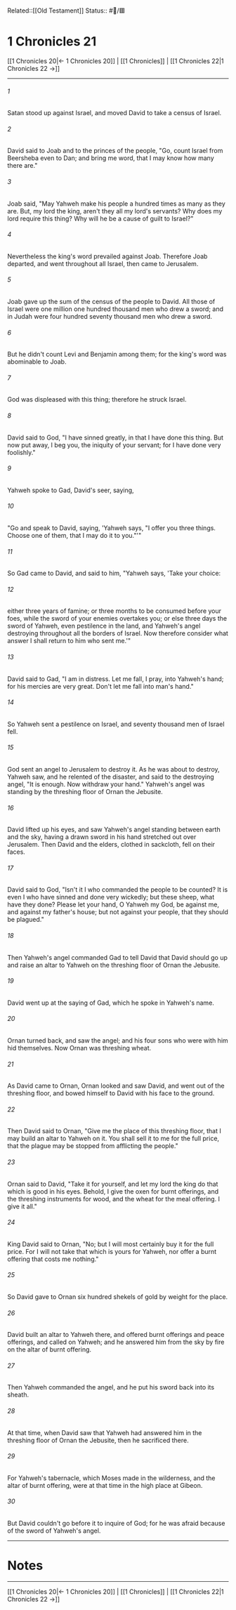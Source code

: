 Related::[[Old Testament]]
Status:: #📖/🟥
# 1 Chronicles 21

[[1 Chronicles 20|← 1 Chronicles 20]] | [[1 Chronicles]] | [[1 Chronicles 22|1 Chronicles 22 →]]
***



###### 1 
Satan stood up against Israel, and moved David to take a census of Israel. 

###### 2 
David said to Joab and to the princes of the people, "Go, count Israel from Beersheba even to Dan; and bring me word, that I may know how many there are." 

###### 3 
Joab said, "May Yahweh make his people a hundred times as many as they are. But, my lord the king, aren't they all my lord's servants? Why does my lord require this thing? Why will he be a cause of guilt to Israel?" 

###### 4 
Nevertheless the king's word prevailed against Joab. Therefore Joab departed, and went throughout all Israel, then came to Jerusalem. 

###### 5 
Joab gave up the sum of the census of the people to David. All those of Israel were one million one hundred thousand men who drew a sword; and in Judah were four hundred seventy thousand men who drew a sword. 

###### 6 
But he didn't count Levi and Benjamin among them; for the king's word was abominable to Joab. 

###### 7 
God was displeased with this thing; therefore he struck Israel. 

###### 8 
David said to God, "I have sinned greatly, in that I have done this thing. But now put away, I beg you, the iniquity of your servant; for I have done very foolishly." 

###### 9 
Yahweh spoke to Gad, David's seer, saying, 

###### 10 
"Go and speak to David, saying, 'Yahweh says, "I offer you three things. Choose one of them, that I may do it to you."'" 

###### 11 
So Gad came to David, and said to him, "Yahweh says, 'Take your choice: 

###### 12 
either three years of famine; or three months to be consumed before your foes, while the sword of your enemies overtakes you; or else three days the sword of Yahweh, even pestilence in the land, and Yahweh's angel destroying throughout all the borders of Israel. Now therefore consider what answer I shall return to him who sent me.'" 

###### 13 
David said to Gad, "I am in distress. Let me fall, I pray, into Yahweh's hand; for his mercies are very great. Don't let me fall into man's hand." 

###### 14 
So Yahweh sent a pestilence on Israel, and seventy thousand men of Israel fell. 

###### 15 
God sent an angel to Jerusalem to destroy it. As he was about to destroy, Yahweh saw, and he relented of the disaster, and said to the destroying angel, "It is enough. Now withdraw your hand." Yahweh's angel was standing by the threshing floor of Ornan the Jebusite. 

###### 16 
David lifted up his eyes, and saw Yahweh's angel standing between earth and the sky, having a drawn sword in his hand stretched out over Jerusalem. Then David and the elders, clothed in sackcloth, fell on their faces. 

###### 17 
David said to God, "Isn't it I who commanded the people to be counted? It is even I who have sinned and done very wickedly; but these sheep, what have they done? Please let your hand, O Yahweh my God, be against me, and against my father's house; but not against your people, that they should be plagued." 

###### 18 
Then Yahweh's angel commanded Gad to tell David that David should go up and raise an altar to Yahweh on the threshing floor of Ornan the Jebusite. 

###### 19 
David went up at the saying of Gad, which he spoke in Yahweh's name. 

###### 20 
Ornan turned back, and saw the angel; and his four sons who were with him hid themselves. Now Ornan was threshing wheat. 

###### 21 
As David came to Ornan, Ornan looked and saw David, and went out of the threshing floor, and bowed himself to David with his face to the ground. 

###### 22 
Then David said to Ornan, "Give me the place of this threshing floor, that I may build an altar to Yahweh on it. You shall sell it to me for the full price, that the plague may be stopped from afflicting the people." 

###### 23 
Ornan said to David, "Take it for yourself, and let my lord the king do that which is good in his eyes. Behold, I give the oxen for burnt offerings, and the threshing instruments for wood, and the wheat for the meal offering. I give it all." 

###### 24 
King David said to Ornan, "No; but I will most certainly buy it for the full price. For I will not take that which is yours for Yahweh, nor offer a burnt offering that costs me nothing." 

###### 25 
So David gave to Ornan six hundred shekels of gold by weight for the place. 

###### 26 
David built an altar to Yahweh there, and offered burnt offerings and peace offerings, and called on Yahweh; and he answered him from the sky by fire on the altar of burnt offering. 

###### 27 
Then Yahweh commanded the angel, and he put his sword back into its sheath. 

###### 28 
At that time, when David saw that Yahweh had answered him in the threshing floor of Ornan the Jebusite, then he sacrificed there. 

###### 29 
For Yahweh's tabernacle, which Moses made in the wilderness, and the altar of burnt offering, were at that time in the high place at Gibeon. 

###### 30 
But David couldn't go before it to inquire of God; for he was afraid because of the sword of Yahweh's angel.

---
# Notes


***
[[1 Chronicles 20|← 1 Chronicles 20]] | [[1 Chronicles]] | [[1 Chronicles 22|1 Chronicles 22 →]]

